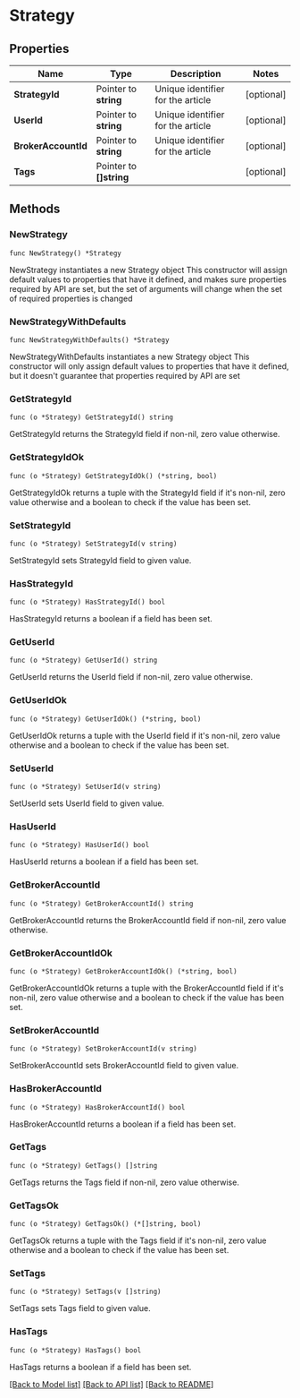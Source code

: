 # Strategy

## Properties

Name | Type | Description | Notes
------------ | ------------- | ------------- | -------------
**StrategyId** | Pointer to **string** | Unique identifier for the article | [optional] 
**UserId** | Pointer to **string** | Unique identifier for the article | [optional] 
**BrokerAccountId** | Pointer to **string** | Unique identifier for the article | [optional] 
**Tags** | Pointer to **[]string** |  | [optional] 

## Methods

### NewStrategy

`func NewStrategy() *Strategy`

NewStrategy instantiates a new Strategy object
This constructor will assign default values to properties that have it defined,
and makes sure properties required by API are set, but the set of arguments
will change when the set of required properties is changed

### NewStrategyWithDefaults

`func NewStrategyWithDefaults() *Strategy`

NewStrategyWithDefaults instantiates a new Strategy object
This constructor will only assign default values to properties that have it defined,
but it doesn't guarantee that properties required by API are set

### GetStrategyId

`func (o *Strategy) GetStrategyId() string`

GetStrategyId returns the StrategyId field if non-nil, zero value otherwise.

### GetStrategyIdOk

`func (o *Strategy) GetStrategyIdOk() (*string, bool)`

GetStrategyIdOk returns a tuple with the StrategyId field if it's non-nil, zero value otherwise
and a boolean to check if the value has been set.

### SetStrategyId

`func (o *Strategy) SetStrategyId(v string)`

SetStrategyId sets StrategyId field to given value.

### HasStrategyId

`func (o *Strategy) HasStrategyId() bool`

HasStrategyId returns a boolean if a field has been set.

### GetUserId

`func (o *Strategy) GetUserId() string`

GetUserId returns the UserId field if non-nil, zero value otherwise.

### GetUserIdOk

`func (o *Strategy) GetUserIdOk() (*string, bool)`

GetUserIdOk returns a tuple with the UserId field if it's non-nil, zero value otherwise
and a boolean to check if the value has been set.

### SetUserId

`func (o *Strategy) SetUserId(v string)`

SetUserId sets UserId field to given value.

### HasUserId

`func (o *Strategy) HasUserId() bool`

HasUserId returns a boolean if a field has been set.

### GetBrokerAccountId

`func (o *Strategy) GetBrokerAccountId() string`

GetBrokerAccountId returns the BrokerAccountId field if non-nil, zero value otherwise.

### GetBrokerAccountIdOk

`func (o *Strategy) GetBrokerAccountIdOk() (*string, bool)`

GetBrokerAccountIdOk returns a tuple with the BrokerAccountId field if it's non-nil, zero value otherwise
and a boolean to check if the value has been set.

### SetBrokerAccountId

`func (o *Strategy) SetBrokerAccountId(v string)`

SetBrokerAccountId sets BrokerAccountId field to given value.

### HasBrokerAccountId

`func (o *Strategy) HasBrokerAccountId() bool`

HasBrokerAccountId returns a boolean if a field has been set.

### GetTags

`func (o *Strategy) GetTags() []string`

GetTags returns the Tags field if non-nil, zero value otherwise.

### GetTagsOk

`func (o *Strategy) GetTagsOk() (*[]string, bool)`

GetTagsOk returns a tuple with the Tags field if it's non-nil, zero value otherwise
and a boolean to check if the value has been set.

### SetTags

`func (o *Strategy) SetTags(v []string)`

SetTags sets Tags field to given value.

### HasTags

`func (o *Strategy) HasTags() bool`

HasTags returns a boolean if a field has been set.


[[Back to Model list]](../README.md#documentation-for-models) [[Back to API list]](../README.md#documentation-for-api-endpoints) [[Back to README]](../README.md)


